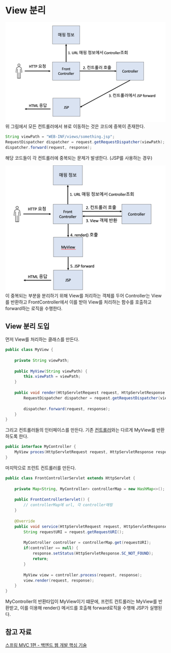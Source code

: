# View 분리

![](/img/V1.png)
위 그림에서 모든 컨트롤러에서 뷰로 이동하는 것은 코드에 중복이 존재한다. 
```java
String viewPath = "WEB-INF/views/something.jsp";
RequestDispatcher dispatcher = request.getRequestDispatcher(viewPath);
dispatcher.forward(request, response);
```
해당 코드들이 각 컨트롤러에 중복되는 문제가 발생한다. (JSP를 사용하는 경우)

![](/img/V2.png)
이 중복되는 부분을 분리하기 위해 View를 처리하는 객체를 두어 Controller는 View를 반환하고 FrontController에서 이를 받아 View를 처리하는 함수를 호출하고 forward하는 로직을 수행한다.


## View 분리 도입
먼저 View를 처리하는 클래스를 만든다.
```java
public class MyView {

    private String viewPath;

    public MyView(String viewPath) {
        this.viewPath = viewPath;
    }

    public void render(HttpServletRequest request, HttpServletResponse response) {
        RequestDispatcher dispatcher = request.getRequestDispatcher(viewPath);

        dispatcher.forward(request, response);
    }
}
```
그리고 컨트롤러들의 인터페이스를 만든다. 기존 [컨트롤러](./front-controller_pattern.md)와는 다르게 MyView를 반환하도록 한다.
```java
public interface MyController {
    MyView proces(HttpServletRequest request, HttpServletResponse response) throws ServletException, IOException;
}
```
마지막으로 프런트 컨트롤러를 만든다. 
```java
public class FrontControllerServlet extends HttpServlet {

    private Map<String, MyController> controllerMap = new HashMap<>();

    public FrontControllerServlet() {
        // controllerMap에 url, 각 controller매핑
    }

    @Override
    public void service(HttpServletRequest request, HttpServletResponse response) throws ServletException, IOException{
        String requestURI = request.getRequestURI();

        MyController controller = controllerMap.get(requestURI);
        if(controller == null) {
            response.setStatus(HttpServletResponse.SC_NOT_FOUND);
            return;
        }

        MyView view = controller.process(request, response);
        view.render(request, response);
    }
}
```
MyController의 반환타입이 MyView이기 떄문에, 프런트 컨트롤러는 MyView를 반환받고, 이를 이용해 render() 메서드를 호출해 forward로직을 수행해 JSP가 실행된다.

## 참고 자료
[스프링 MVC 1편 - 백엔드 웹 개발 핵심 기술](https://www.inflearn.com/course/%EC%8A%A4%ED%94%84%EB%A7%81-mvc-1/dashboard)